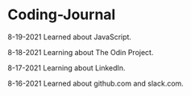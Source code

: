 # Coding-Journal
8-19-2021 Learned about JavaScript.

8-18-2021 Learning about The Odin Project.

8-17-2021 Learning about LinkedIn.

8-16-2021 Learned about github.com and slack.com.

